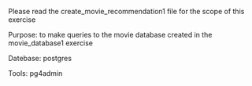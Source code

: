 Please read the create_movie_recommendation1 file for the scope of this exercise

Purpose: to make queries to the movie database created in the movie_database1 exercise

Datebase: postgres

Tools: pg4admin
